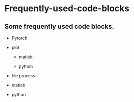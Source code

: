 # Frequently-used-code-blocks
Some frequently used code blocks.
---
- Pytorch

- plot
  - matlab
  
  - python
  
 - file process
  - matlab
  
  - python
